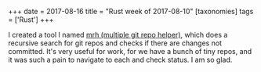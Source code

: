+++
date = 2017-08-16
title = "Rust week of 2017-08-10"
[taxonomies]
tags = ['Rust']
+++

I created a tool I named [mrh (multiple git repo helper)], which does a
recursive search for git repos and checks if there are changes not
committed. It's very useful for work, for we have a bunch of tiny
repos, and it was such a pain to navigate to each and check status. I am
so glad.

  [mrh (multiple git repo helper)]: https://github.com/tshepang/mrh
